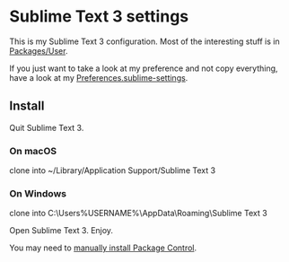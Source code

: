 # Sublime Text 3 settings

This is my Sublime Text 3 configuration. Most of the interesting stuff is in [Packages/User](Packages/User).

If you just want to take a look at my preference and not copy everything, have a look at my [Preferences.sublime-settings](Packages/User/Preferences.sublime-settings).

## Install
Quit Sublime Text 3.

### On macOS
clone into ~/Library/Application Support/Sublime Text 3

### On Windows
clone into C:\Users\%USERNAME%\AppData\Roaming\Sublime Text 3

Open Sublime Text 3. Enjoy.

You may need to [manually install Package Control](https://sublime.wbond.net/installation).
